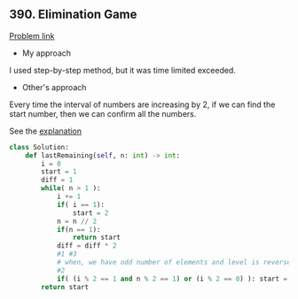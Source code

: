 ## 390. Elimination Game

[Problem link](https://leetcode.com/problems/elimination-game/)

- My approach

I used step-by-step method, but it was time limited exceeded.

- Other's approach

Every time the interval of numbers are increasing by 2, if we can find the start number, then we can confirm all the numbers.

See the [explanation](https://leetcode.com/problems/elimination-game/discuss/699816/Python-simple-solution-with-examples)

```python
class Solution:
    def lastRemaining(self, n: int) -> int:
        i = 0
        start = 1
        diff = 1
        while( n > 1 ):
            i += 1
            if( i == 1):
                start = 2
            n = n // 2
            if(n == 1):
                return start
            diff = diff * 2
            #1 #3
            # when, we have odd number of elements and level is reverse level i.e i % 2 ==1, then starting ele will be deleted, so our start will be start + diff (check above examples)
            #2
            if( (i % 2 == 1 and n % 2 == 1) or (i % 2 == 0) ): start = start + diff
        return start
```
